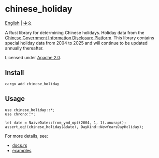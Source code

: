# chinese_holiday

[English](README.md) | [中文](README_ZH.md)

A Rust library for determining Chinese holidays. Holiday data from the [Chinese Government Information Disclosure Platform](http://www.gov.cn/zhengce/xxgk/index.htm). This library contains special holiday data from 2004 to 2025 and will continue to be updated annually thereafter.

Licensed under [Apache 2.0](LICENSE).

## Install

```
cargo add chinese_holiday
```

## Usage

```
use chinese_holiday::*;
use chrono::*;

let date = NaiveDate::from_ymd_opt(2004, 1, 1).unwrap();
assert_eq!(chinese_holiday(&date), DayKind::NewYearsDayHoliday);
```

For more details, see:
- [docs.rs](https://docs.rs/chinese_holiday/)
- [examples](examples/)
